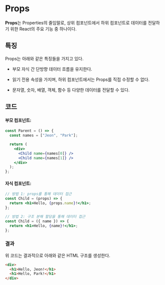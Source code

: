 # Props

**Props**는 Properties의 줄임말로, 상위 컴포넌트에서 하위 컴포넌트로 데이터를 전달하기 위한 React의 주요 기능 중 하나이다.

## 특징

Props는 아래와 같은 특징들을 가지고 있다.

- 부모 자식 간 단방향 데이터 흐름을 유지한다.

- 읽기 전용 속성을 가지며, 하위 컴포넌트에서는 Props를 직접 수정할 수 없다.

- 문자열, 숫자, 배열, 객체, 함수 등 다양한 데이터를 전달할 수 있다.

## 코드

#### 부모 컴포넌트:

```jsx
const Parent = () => {
  const names = ["Jeon", "Park"];

  return (
    <div>
      <Child name={names[0]} />
      <Child name={names[1]} />
    </div>
  );
};
```

#### 자식 컴포넌트:

```jsx
// 방법 1: props를 통해 데이터 접근
const Child = (props) => {
  return <h1>Hello, {props.name}!</h1>;
};

// 방법 2: 구조 분해 할당을 통해 데이터 접근
const Child = ({ name }) => {
  return <h1>Hello, {name}!</h1>;
};
```

### 결과

위 코드는 결과적으로 아래와 같은 HTML 구조를 생성한다.

```html
<div>
  <h1>Hello, Jeon!</h1>
  <h1>Hello, Park!</h1>
</div>
```
